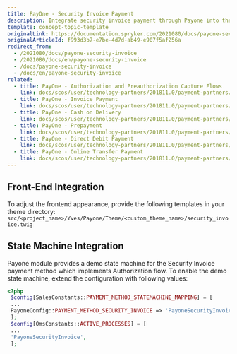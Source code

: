 ```yaml
---
title: PayOne - Security Invoice Payment
description: Integrate security invoice payment through Payone into the Spryker-based shop.
template: concept-topic-template
originalLink: https://documentation.spryker.com/2021080/docs/payone-security-invoice
originalArticleId: f993d3b7-e7be-4d7d-ab49-e907f5af256a
redirect_from:
  - /2021080/docs/payone-security-invoice
  - /2021080/docs/en/payone-security-invoice
  - /docs/payone-security-invoice
  - /docs/en/payone-security-invoice
related:
  - title: PayOne - Authorization and Preauthorization Capture Flows
    link: docs/scos/user/technology-partners/201811.0/payment-partners/bs-payone/legacy-demoshop-integration/payone-authorization-and-preauthorization-capture-flows.html
  - title: PayOne - Invoice Payment
    link: docs/scos/user/technology-partners/201811.0/payment-partners/bs-payone/legacy-demoshop-integration/payone-payment-methods/payone-invoice-payment.html
  - title: PayOne - Cash on Delivery
    link: docs/scos/user/technology-partners/201811.0/payment-partners/bs-payone/scos-integration/payone-cash-on-delivery.html
  - title: PayOne - Prepayment
    link: docs/scos/user/technology-partners/201811.0/payment-partners/bs-payone/legacy-demoshop-integration/payone-payment-methods/payone-prepayment.html
  - title: PayOne - Direct Debit Payment
    link: docs/scos/user/technology-partners/201811.0/payment-partners/bs-payone/legacy-demoshop-integration/payone-payment-methods/payone-direct-debit-payment.html
  - title: PayOne - Online Transfer Payment
    link: docs/scos/user/technology-partners/201811.0/payment-partners/bs-payone/legacy-demoshop-integration/payone-payment-methods/payone-online-transfer-payment.html
---
```


## Front-End Integration

To adjust the frontend appearance, provide the following templates in your theme directory: `src/<project_name>/Yves/Payone/Theme/<custom_theme_name>/security_invoice.twig`

## State Machine Integration

Payone module provides a demo state machine for the Security Invoice payment method which implements Authorization flow.
To enable the demo state machine, extend the configuration with following values:

```php
<?php
 $config[SalesConstants::PAYMENT_METHOD_STATEMACHINE_MAPPING] = [
 ...
 PayoneConfig::PAYMENT_METHOD_SECURITY_INVOICE => 'PayoneSecurityInvoice',
 ];
 $config[OmsConstants::ACTIVE_PROCESSES] = [
 ...
 'PayoneSecurityInvoice',
 ];
 ```

